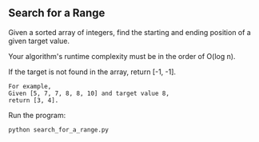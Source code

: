 ## Search for a Range


Given a sorted array of integers, find the starting and ending position of a given target value.

Your algorithm's runtime complexity must be in the order of O(log n).

If the target is not found in the array, return [-1, -1].

```
For example,
Given [5, 7, 7, 8, 8, 10] and target value 8,
return [3, 4].
```

Run the program:
```
python search_for_a_range.py
```
